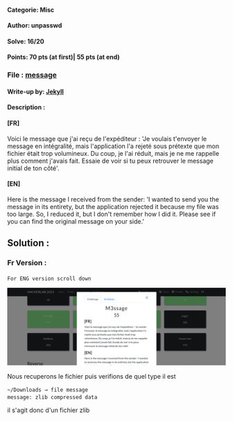 #### Categorie: Misc
#### **Author**: unpasswd
#### Solve: 16/20 
#### Points: 70 pts (at first)|  55 pts (at end)
### File : [message](./Files/message)
#### Write-up by: [Jekyll]()
#### Description : 

#### **[FR]**

Voici le message que j'ai reçu de l'expéditeur : 'Je voulais t'envoyer le message en intégralité, mais l'application l'a rejeté sous prétexte que mon fichier était trop volumineux. Du coup, je l'ai réduit, mais je ne me rappelle plus comment j'avais fait. Essaie de voir si tu peux retrouver le message initial de ton côté'.

#### **[EN]**
Here is the message I received from the sender: 'I wanted to send you the message in its entirety, but the application rejected it because my file was too large. So, I reduced it, but I don't remember how I did it. Please see if you can find the original message on your side.'




## Solution :
### Fr Version : 

`For ENG version scroll down` 

![sage](Images/sage.png)

Nous recuperons le fichier puis verifions de quel type il est 

```bash
~/Downloads → file message
message: zlib compressed data
```
il s'agit donc d'un fichier zlib 
